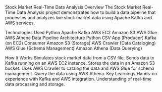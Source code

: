 Stock Market Real-Time Data Analysis
Overview
The Stock Market Real-Time Data Analysis project demonstrates how to build a data pipeline that processes and analyzes live stock market data using Apache Kafka and AWS services.

Technologies Used
Python
Apache Kafka
AWS EC2
Amazon S3
AWS Glue
AWS Athena
Data Pipeline Architecture
Python CSV App (Producer)
Kafka (on EC2)
Consumer
Amazon S3 (Storage)
AWS Crawler (Data Cataloging)
AWS Glue (Schema Management)
Amazon Athena (Data Querying)

How It Works
Simulates stock market data from a CSV file.
Sends data to Kafka running on an AWS EC2 instance.
Stores the data in an Amazon S3 bucket.
Uses AWS Crawler to catalog the data and AWS Glue for schema management.
Query the data using AWS Athena.
Key Learnings
Hands-on experience with Kafka and AWS integration.
Understanding of real-time data processing and storage.
